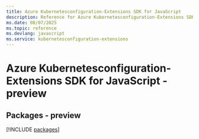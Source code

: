 ```yaml
---
title: Azure Kubernetesconfiguration-Extensions SDK for JavaScript
description: Reference for Azure Kubernetesconfiguration-Extensions SDK for JavaScript
ms.date: 08/07/2025
ms.topic: reference
ms.devlang: javascript
ms.service: kubernetesconfiguration-extensions
---
```

# Azure Kubernetesconfiguration-Extensions SDK for JavaScript - preview
## Packages - preview
[!INCLUDE [packages](kubernetesconfiguration-extensions-index.md)]